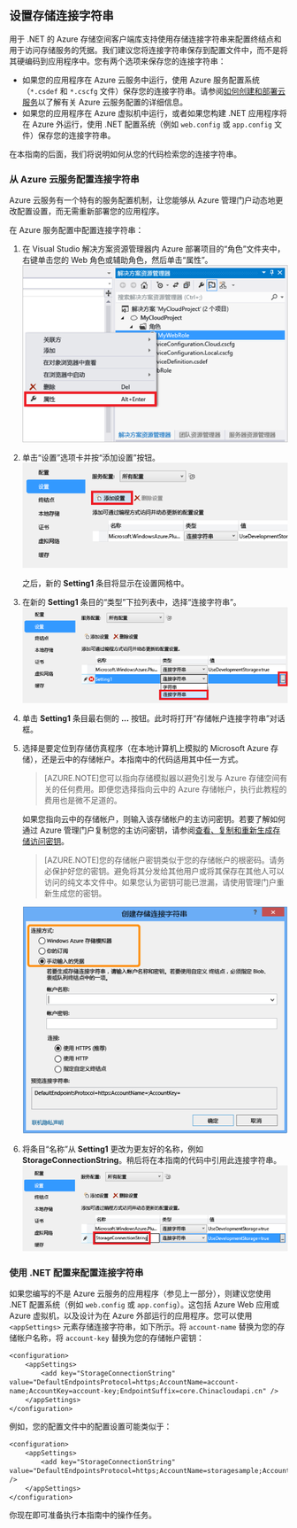 ## 设置存储连接字符串

用于 .NET 的 Azure 存储空间客户端库支持使用存储连接字符串来配置终结点和用于访问存储服务的凭据。我们建议您将连接字符串保存到配置文件中，而不是将其硬编码到应用程序中。您有两个选项来保存您的连接字符串：

- 如果您的应用程序在 Azure 云服务中运行，使用 Azure 服务配置系统（`*.csdef` 和 `*.cscfg` 文件）保存您的连接字符串。请参阅[如何创建和部署云服务](/documentation/articles/cloud-services-how-to-create-deploy)以了解有关 Azure 云服务配置的详细信息。
- 如果您的应用程序在 Azure 虚拟机中运行，或者如果您构建 .NET 应用程序将在 Azure 外运行，使用 .NET 配置系统（例如 `web.config` 或 `app.config` 文件）保存您的连接字符串。

在本指南的后面，我们将说明如何从您的代码检索您的连接字符串。

### 从 Azure 云服务配置连接字符串

Azure 云服务有一个特有的服务配置机制，让您能够从 Azure 管理门户动态地更改配置设置，而无需重新部署您的应用程序。

在 Azure 服务配置中配置连接字符串：

1.  在 Visual Studio 解决方案资源管理器内 Azure 部署项目的“角色”文件夹中，右键单击您的 Web 角色或辅助角色，然后单击“属性”。![在 Visual Studio 中选择云服务角色的属性][connection-string1]

2.  单击“设置”选项卡并按“添加设置”按钮。![在 Visual Studio 中添加云服务设置][connection-string2]

    之后，新的 **Setting1** 条目将显示在设置网格中。

3.  在新的 **Setting1** 条目的“类型”下拉列表中，选择“连接字符串”。![设置连接字符串类型][connection-string3]

4.  单击 **Setting1** 条目最右侧的 **...** 按钮。此时将打开“存储帐户连接字符串”对话框。

5.  选择是要定位到存储仿真程序（在本地计算机上模拟的 Microsoft Azure 存储），还是云中的存储帐户。本指南中的代码适用其中任一方式。

	> [AZURE.NOTE]您可以指向存储模拟器以避免引发与 Azure 存储空间有关的任何费用。即便您选择指向云中的 Azure 存储帐户，执行此教程的费用也是微不足道的。

	如果您指向云中的存储帐户，则输入该存储帐户的主访问密钥。若要了解如何通过 Azure 管理门户复制您的主访问密钥，请参阅[查看、复制和重新生成存储访问密钥](/documentation/articles/storage-create-storage-account#view-copy-and-regenerate-storage-access-keys)。

	> [AZURE.NOTE]您的存储帐户密钥类似于您的存储帐户的根密码。请务必保护好您的密钥。避免将其分发给其他用户或将其保存在其他人可以访问的纯文本文件中。如果您认为密钥可能已泄漏，请使用管理门户重新生成您的密钥。
	
    ![选择目标环境][connection-string4]

6.  将条目“名称”从 **Setting1** 更改为更友好的名称，例如 **StorageConnectionString**。稍后将在本指南的代码中引用此连接字符串。![更改连接字符串名称][connection-string5]
	
### 使用 .NET 配置来配置连接字符串

如果您编写的不是 Azure 云服务的应用程序（参见上一部分），则建议您使用 .NET 配置系统（例如 `web.config` 或 `app.config`）。这包括 Azure Web 应用或 Azure 虚拟机，以及设计为在 Azure 外部运行的应用程序。您可以使用 `<appSettings>` 元素存储连接字符串，如下所示。将 `account-name` 替换为您的存储帐户名称，将 `account-key` 替换为您的存储帐户密钥：

	<configuration>
  		<appSettings>
    		<add key="StorageConnectionString" value="DefaultEndpointsProtocol=https;AccountName=account-name;AccountKey=account-key;EndpointSuffix=core.Chinacloudapi.cn" />
  		</appSettings>
	</configuration>

例如，您的配置文件中的配置设置可能类似于：

	<configuration>
    	<appSettings>
      		<add key="StorageConnectionString" value="DefaultEndpointsProtocol=https;AccountName=storagesample;AccountKey=nYV0gln9fT7bvY+rxu2iWAEyzPNITGkhM88J8HUoyofpK7C8fHcZc2kIZp6cKgYRUM74lHI84L50Iau1+9hPjB==;EndpointSuffix=core.Chinacloudapi.cn" />
    	</appSettings>
	</configuration>

你现在即可准备执行本指南中的操作任务。

[connection-string1]: ./media/storage-configure-connection-string-include/connection-string1.png
[connection-string2]: ./media/storage-configure-connection-string-include/connection-string2.png
[connection-string3]: ./media/storage-configure-connection-string-include/connection-string3.png
[connection-string4]: ./media/storage-configure-connection-string-include/connection-string4.png
[connection-string5]: ./media/storage-configure-connection-string-include/connection-string5.png

[Configuring Connection Strings]: /documentation/articles/storage-configure-connection-string
<!---HONumber=70-->